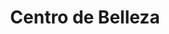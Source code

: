 ---
title: "Centro de Belleza"
url: /santiago/centro-de-belleza-avenida-emilio-prudhomme/
shop: comodidad
---